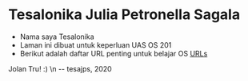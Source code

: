 ---
---

# Tesalonika Julia Petronella Sagala

* Nama saya Tesalonika
* Laman ini dibuat untuk keperluan UAS OS 201
* Berikut adalah daftar URL penting untuk belajar OS [URLs](URLs/)

Jolan Tru! :) \n
-- tesajps, 2020
